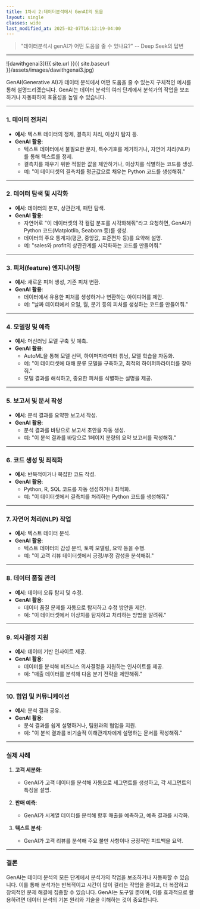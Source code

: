 ```yaml
---
title: 1차시 2:데이터분석에서 GenAI의 도움
layout: single
classes: wide
last_modified_at: 2025-02-07T16:12:19-04:00
---
```


> "데이터분석시 genAI가 어떤 도움을 줄 수 있나요?" -- Deep Seek의 답변

---

<!-- 이미지를 삽입하려면 assets/images에 이미지를 넣고 이미지명을 이곳에 기재 -->
![dawithgenai3]({{ site.url }}{{ site.baseurl }}/assets/images/dawithgenai3.jpg)

GenAI(Generative AI)가 데이터 분석에서 어떤 도움을 줄 수 있는지 구체적인 예시를 통해 설명드리겠습니다. GenAI는 데이터 분석의 여러 단계에서 분석가의 작업을 보조하거나 자동화하여 효율성을 높일 수 있습니다.

---

### 1. **데이터 전처리**
   - **예시**: 텍스트 데이터의 정제, 결측치 처리, 이상치 탐지 등.
   - **GenAI 활용**:  
     - 텍스트 데이터에서 불필요한 문자, 특수기호를 제거하거나, 자연어 처리(NLP)를 통해 텍스트를 정제.  
     - 결측치를 채우기 위한 적절한 값을 제안하거나, 이상치를 식별하는 코드를 생성.  
     - 예: "이 데이터셋의 결측치를 평균값으로 채우는 Python 코드를 생성해줘."

---

### 2. **데이터 탐색 및 시각화**
   - **예시**: 데이터의 분포, 상관관계, 패턴 탐색.
   - **GenAI 활용**:  
     - 자연어로 "이 데이터셋의 각 컬럼 분포를 시각화해줘"라고 요청하면, GenAI가 Python 코드(Matplotlib, Seaborn 등)를 생성.  
     - 데이터의 주요 통계치(평균, 중앙값, 표준편차 등)를 요약해 설명.  
     - 예: "sales와 profit의 상관관계를 시각화하는 코드를 만들어줘."

---

### 3. **피처(feature) 엔지니어링**
   - **예시**: 새로운 피처 생성, 기존 피처 변환.
   - **GenAI 활용**:  
     - 데이터에서 유용한 피처를 생성하거나 변환하는 아이디어를 제안.  
     - 예: "날짜 데이터에서 요일, 월, 분기 등의 피처를 생성하는 코드를 만들어줘."

---

### 4. **모델링 및 예측**
   - **예시**: 머신러닝 모델 구축 및 예측.
   - **GenAI 활용**:  
     - AutoML을 통해 모델 선택, 하이퍼파라미터 튜닝, 모델 학습을 자동화.  
     - 예: "이 데이터셋에 대해 분류 모델을 구축하고, 최적의 하이퍼파라미터를 찾아줘."  
     - 모델 결과를 해석하고, 중요한 피처를 식별하는 설명을 제공.

---

### 5. **보고서 및 문서 작성**
   - **예시**: 분석 결과를 요약한 보고서 작성.
   - **GenAI 활용**:  
     - 분석 결과를 바탕으로 보고서 초안을 자동 생성.  
     - 예: "이 분석 결과를 바탕으로 1페이지 분량의 요약 보고서를 작성해줘."

---

### 6. **코드 생성 및 최적화**
   - **예시**: 반복적이거나 복잡한 코드 작성.
   - **GenAI 활용**:  
     - Python, R, SQL 코드를 자동 생성하거나 최적화.  
     - 예: "이 데이터셋에서 결측치를 처리하는 Python 코드를 생성해줘."

---

### 7. **자연어 처리(NLP) 작업**
   - **예시**: 텍스트 데이터 분석.
   - **GenAI 활용**:  
     - 텍스트 데이터의 감성 분석, 토픽 모델링, 요약 등을 수행.  
     - 예: "이 고객 리뷰 데이터셋에서 긍정/부정 감성을 분석해줘."

---

### 8. **데이터 품질 관리**
   - **예시**: 데이터 오류 탐지 및 수정.
   - **GenAI 활용**:  
     - 데이터 품질 문제를 자동으로 탐지하고 수정 방안을 제안.  
     - 예: "이 데이터셋에서 이상치를 탐지하고 처리하는 방법을 알려줘."

---

### 9. **의사결정 지원**
   - **예시**: 데이터 기반 인사이트 제공.
   - **GenAI 활용**:  
     - 데이터를 분석해 비즈니스 의사결정을 지원하는 인사이트를 제공.  
     - 예: "매출 데이터를 분석해 다음 분기 전략을 제안해줘."

---

### 10. **협업 및 커뮤니케이션**
   - **예시**: 분석 결과 공유.
   - **GenAI 활용**:  
     - 분석 결과를 쉽게 설명하거나, 팀원과의 협업을 지원.  
     - 예: "이 분석 결과를 비기술적 이해관계자에게 설명하는 문서를 작성해줘."

---

### 실제 사례
1. **고객 세분화**:  
   - GenAI가 고객 데이터를 분석해 자동으로 세그먼트를 생성하고, 각 세그먼트의 특징을 설명.

2. **판매 예측**:  
   - GenAI가 시계열 데이터를 분석해 향후 매출을 예측하고, 예측 결과를 시각화.

3. **텍스트 분석**:  
   - GenAI가 고객 리뷰를 분석해 주요 불만 사항이나 긍정적인 피드백을 요약.

---

### 결론
GenAI는 데이터 분석의 모든 단계에서 분석가의 작업을 보조하거나 자동화할 수 있습니다. 이를 통해 분석가는 반복적이고 시간이 많이 걸리는 작업을 줄이고, 더 복잡하고 창의적인 문제 해결에 집중할 수 있습니다. GenAI는 도구일 뿐이며, 이를 효과적으로 활용하려면 데이터 분석의 기본 원리와 기술을 이해하는 것이 중요합니다.